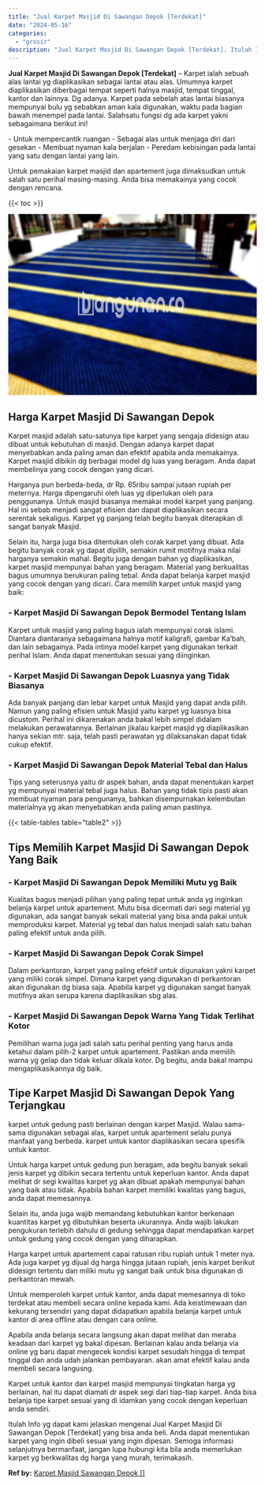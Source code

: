 ```yaml
---
title: "Jual Karpet Masjid Di Sawangan Depok [Terdekat]"
date: "2024-05-16"
categories: 
  - "grosir"
description: "Jual Karpet Masjid Di Sawangan Depok [Terdekat]. Itulah Info yg dapat kami jelaskan mengenai Jual Karpet Masjid Di Sawangan Depok [Terdekat] yang bisa anda..."
---
```


**Jual Karpet Masjid Di Sawangan Depok \[Terdekat\]** – Karpet ialah sebuah alas lantai yg diaplikasikan sebagai lantai atau alas. Umumnya karpet diaplikasikan diberbagai tempat seperti halnya masjid, tempat tinggal, kantor dan lainnya. Dg adanya. Karpet pada sebelah atas lantai biasanya mempunyai bulu yg sebabkan aman kala digunakan, waktu pada bagian bawah menempel pada lantai. Salahsatu fungsi dg ada karpet yakni sebagaimana berikut ini!

\- Untuk mempercantik ruangan - Sebagai alas untuk menjaga diri dari gesekan - Membuat nyaman kala berjalan - Peredam kebisingan pada lantai yang satu dengan lantai yang lain.

Untuk pemakaian karpet masjid dan apartement juga dimaksudkan untuk salah satu perihal masing-masing. Anda bisa memakainya yang cocok dengan rencana.

{{< toc >}}

![Jual Karpet Masjid Di Sawangan Depok [Terdekat]](/images/grosir-karpet-murah-17.png)

## Harga Karpet Masjid Di Sawangan Depok

Karpet masjid adalah satu-satunya tipe karpet yang sengaja didesign atau dibuat untuk kebutuhan di masjid. Dengan adanya karpet dapat menyebabkan anda paling aman dan efektif apabila anda memakainya. Karpet masjid dibikin dg berbagai model dg luas yang beragam. Anda dapat membelinya yang cocok dengan yang dicari.

Harganya pun berbeda-beda, dr Rp. 65ribu sampai jutaan rupiah per meternya. Harga dipengaruhi oleh luas yg diperlukan oleh para penggunanya. Untuk masjid biasanya memakai model karpet yang panjang. Hal ini sebab menjadi sangat efisien dan dapat diaplikasikan secara serentak sekaligus. Karpet yg panjang telah begitu banyak diterapkan di sangat banyak Masjid.

Selain itu, harga juga bisa ditentukan oleh corak karpet yang dibuat. Ada begitu banyak corak yg dapat dipilih, semakin rumit motifnya maka nilai harganya semakin mahal. Begitu juga dengan bahan yg diaplikasikan, karpet masjid mempunyai bahan yang beragam. Material yang berkualitas bagus umumnya berukuran paling tebal. Anda dapat belanja karpet masjid yang cocok dengan yang dicari. Cara memilih karpet untuk masjid yang baik:

### \- Karpet Masjid Di Sawangan Depok Bermodel Tentang Islam

Karpet untuk masjid yang paling bagus ialah mempunyai corak islami. Diantara diantaranya sebagaimana halnya motif kaligrafi, gambar Ka’bah, dan lain sebagainya. Pada intinya model karpet yang digunakan terkait perihal Islam. Anda dapat menentukan sesuai yang diinginkan.

### \- Karpet Masjid Di Sawangan Depok Luasnya yang Tidak Biasanya

Ada banyak panjang dan lebar karpet untuk Masjid yang dapat anda pilih. Namun yang paling efisien untuk Masjid yaitu karpet yg luasnya bisa dicustom. Perihal ini dikarenakan anda bakal lebih simpel didalam melakukan perawatannya. Berlainan jikalau karpet masjid yg diaplikasikan hanya sekian mtr. saja, telah pasti perawatan yg dilaksanakan dapat tidak cukup efektif.

### \- Karpet Masjid Di Sawangan Depok Material Tebal dan Halus

Tips yang seterusnya yaitu dr aspek bahan, anda dapat menentukan karpet yg mempunyai material tebal juga halus. Bahan yang tidak tipis pasti akan membuat nyaman para pengunanya, bahkan disempurnakan kelembutan materialnya yg akan menyebabkan anda paling aman pastinya.

{{< table-tables table="table2" >}}

## Tips Memilih Karpet Masjid Di Sawangan Depok Yang Baik

### \- Karpet Masjid Di Sawangan Depok Memiliki Mutu yg Baik

Kualitas bagus menjadi pilihan yang paling tepat untuk anda yg inginkan belanja karpet untuk apartement. Mutu bisa dicermati dari segi material yg digunakan, ada sangat banyak sekali material yang bisa anda pakai untuk memproduksi karpet. Material yg tebal dan halus menjadi salah satu bahan paling efektif untuk anda pilih.

### \- Karpet Masjid Di Sawangan Depok Corak Simpel

Dalam perkantoran, karpet yang paling efektif untuk digunakan yakni karpet yang miliki corak simpel. Dimana karpet yang digunakan di perkantoran akan digunakan dg biasa saja. Apabila karpet yg digunakan sangat banyak motifnya akan serupa karena diaplikasikan sbg alas.

### \- Karpet Masjid Di Sawangan Depok Warna Yang Tidak Terlihat Kotor

Pemilihan warna juga jadi salah satu perihal penting yang harus anda ketahui dalam pilih-2 karpet untuk apartement. Pastikan anda memilih warna yg gelap dan tidak keluar dikala kotor. Dg begitu, anda bakal mampu mengaplikasikannya dg baik.

## Tipe Karpet Masjid Di Sawangan Depok Yang Terjangkau

karpet untuk gedung pasti berlainan dengan karpet Masjid. Walau sama-sama digunakan sebagai alas, karpet untuk apartement selalu punya manfaat yang berbeda. karpet untuk kantor diaplikasikan secara spesifik untuk kantor.

Untuk harga karpet untuk gedung pun beragam, ada begitu banyak sekali jenis karpet yg dibikin secara tertentu untuk keperluan kantor. Anda dapat melihat dr segi kwalitas karpet yg akan dibuat apakah mempunyai bahan yang baik atau tidak. Apabila bahan karpet memiliki kwalitas yang bagus, anda dapat memesannya.

Selain itu, anda juga wajib memandang kebutuhkan kantor berkenaan kuantitas karpet yg dibutuhkan beserta ukurannya. Anda wajib lakukan pengukuran terlebih dahulu di gedung sehingga dapat mendapatkan karpet untuk gedung yang cocok dengan yang diharapkan.

Harga karpet untuk apartement capai ratusan ribu rupiah untuk 1 meter nya. Ada juga karpet yg dijual dg harga hingga jutaan rupiah, jenis karpet berikut didesign tertentu dan miliki mutu yg sangat baik untuk bisa digunakan di perkantoran mewah.

Untuk memperoleh karpet untuk kantor, anda dapat memesannya di toko terdekat atau membeli secara online kepada kami. Ada keistimewaan dan kekurang tersendiri yang dapat didapatkan apabila belanja karpet untuk kantor di area offline atau dengan cara online.

Apabila anda belanja secara langsung akan dapat melihat dan meraba keadaan dari karpet yg bakal dipesan. Berlainan kalau anda belanja via online yg baru dapat mengecek kondisi karpet sesudah hingga di tempat tinggal dan anda udah jalankan pembayaran. akan amat efektif kalau anda membeli secara langusng.

Karpet untuk kantor dan karpet masjid mempunyai tingkatan harga yg berlainan, hal itu dapat diamati dr aspek segi dari tiap-tiap karpet. Anda bisa belanja tipe karpet sesuai yang di idamkan yang cocok dengan keperluan anda sendiri.

Itulah Info yg dapat kami jelaskan mengenai Jual Karpet Masjid Di Sawangan Depok \[Terdekat\] yang bisa anda beli. Anda dapat menentukan karpet yang ingin dibeli sesuai yang ingin dipesan. Semoga informasi selanjutnya bermanfaat, jangan lupa hubungi kita bila anda memerlukan karpet yg berkwalitas dg harga yang murah, terimakasih.

**Ref by:**  [Karpet Masjid Sawangan Depok []](https://id.wikipedia.org/wiki/Karpet)
